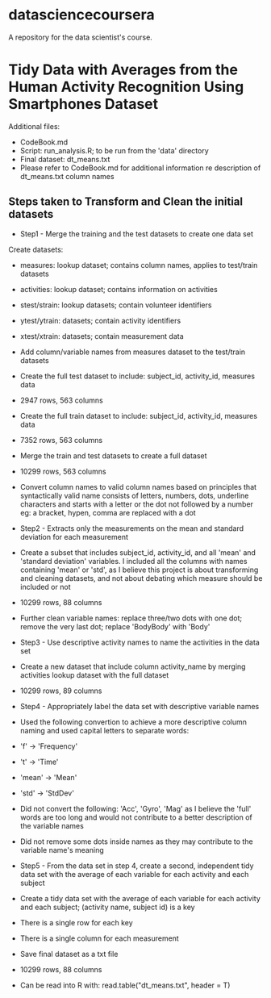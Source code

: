 # datasciencecoursera
A repository for the data scientist's course.

# Tidy Data with Averages from the Human Activity Recognition Using Smartphones Dataset

Additional files: 
  - CodeBook.md
  - Script: run_analysis.R; to be run from the 'data' directory
  - Final dataset: dt_means.txt
  - Please refer to CodeBook.md for additional information re description of dt_means.txt column names

## Steps taken to Transform and Clean the initial datasets

   - Step1 - Merge the training and the test datasets to create one data set

Create datasets:
  - measures: lookup dataset; contains column names, applies to test/train datasets
  - activities: lookup dataset; contains information on activities
  - stest/strain: lookup datasets; contain volunteer identifiers
  - ytest/ytrain: datasets; contain activity identifiers
  - xtest/xtrain: datasets; contain measurement data

  - Add column/variable names from measures dataset to the test/train datasets
  - Create the full test dataset to include: subject_id, activity_id, measures data
  - 2947 rows, 563 columns

  - Create the full train dataset to include: subject_id, activity_id, measures data
  - 7352 rows, 563 columns

  - Merge the train and test datasets to create a full dataset
  - 10299 rows, 563 columns

  - Convert column names to valid column names based on principles that syntactically valid name consists of letters, numbers, dots, underline characters and starts with a letter or the dot not followed by a number
eg: a bracket, hypen, comma are replaced with a dot

 - Step2 - Extracts only the measurements on the mean and standard deviation for each measurement

  - Create a subset that includes subject_id, activity_id, and all 'mean' and 'standard deviation' variables. 
I included all the columns with names containing 'mean' or 'std', as I believe this project is about transforming and cleaning datasets, and not about debating which measure should be included or not
  - 10299 rows, 88 columns

  - Further clean variable names:
replace three/two dots with one dot; remove the very last dot; replace 'BodyBody' with 'Body'

 - Step3 - Use descriptive activity names to name the activities in the data set

  - Create a new dataset that include column activity_name by merging activities lookup dataset with the full dataset
  - 10299 rows, 89 columns

 - Step4 - Appropriately label the data set with descriptive variable names 

  - Used the following convertion to achieve a more descriptive column naming and used capital letters to separate words:
  - 'f' -> 'Frequency'
  - 't' -> 'Time'
  - 'mean' -> 'Mean'
  - 'std' -> 'StdDev'
  - Did not convert the following: 'Acc', 'Gyro', 'Mag' as I believe the 'full' words are too long and would not contribute to a better description of the variable names
  - Did not remove some dots inside names as they may contribute to the variable name's meaning

 - Step5 - From the data set in step 4, create a second, independent tidy data set with the average of each variable for each activity and each subject

  - Create a tidy data set with the average of each variable for each activity and each subject;
(activity name, subject id) is a key
  - There is a single row for each key
  - There is a single column for each measurement
  - Save final dataset as a txt file
  - 10299 rows, 88 columns
  - Can be read into R with: read.table("dt_means.txt", header = T)
